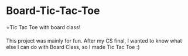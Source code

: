 # Board-Tic-Tac-Toe
⭐Tic Tac Toe with board class!

This project was mainly for fun. 
After my CS final, I wanted to know what else I can do with Board Class, so I made Tic Tac Toe :)
